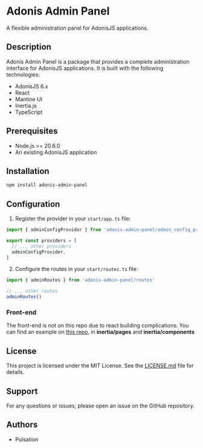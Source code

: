 # Adonis Admin Panel

A flexible administration panel for AdonisJS applications.

## Description

Adonis Admin Panel is a package that provides a complete administration interface for AdonisJS applications. It is built with the following technologies:

- AdonisJS 6.x
- React
- Mantine UI
- Inertia.js
- TypeScript

## Prerequisites

- Node.js >= 20.6.0
- An existing AdonisJS application

## Installation

```bash
npm install adonis-admin-panel
```

## Configuration

1. Register the provider in your `start/app.ts` file:

```typescript
import { adminConfigProvider } from 'adonis-admin-panel/admin_config_provider'

export const providers = [
  // ... other providers
  adminConfigProvider,
]
```

2. Configure the routes in your `start/routes.ts` file:

```typescript
import { adminRoutes } from 'adonis-admin-panel/routes'

// ... other routes
adminRoutes()
```

### Front-end

The front-end is not on this repo due to react building complications.
You can find an example on [this repo](https://github.com/pulsation-studio/gift-card-app), in **inertia/pages** and **inertia/components**

## License

This project is licensed under the MIT License. See the [LICENSE.md](LICENSE.md) file for details.

## Support

For any questions or issues, please open an issue on the GitHub repository.

## Authors

- Pulsation

